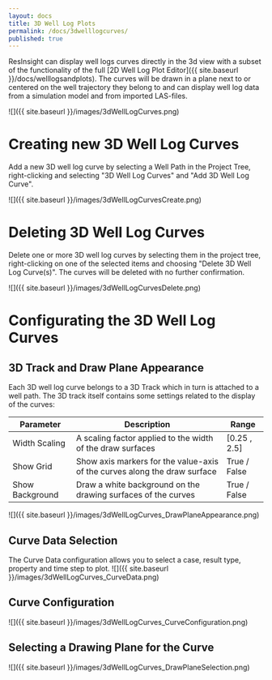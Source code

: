 ```yaml
---
layout: docs
title: 3D Well Log Plots
permalink: /docs/3dwelllogcurves/
published: true
---
```


ResInsight can display well logs curves directly in the 3d view with a subset of the functionality of the full [2D Well Log Plot Editor]({{ site.baseurl }}/docs/welllogsandplots). The curves will be drawn in a plane next to or centered on the well trajectory they belong to and can display well log data from a simulation model and from imported LAS-files.

![]({{ site.baseurl }}/images/3dWellLogCurves.png)

# Creating new 3D Well Log Curves
Add a new 3D well log curve by selecting a Well Path in the Project Tree, right-clicking and selecting "3D Well Log Curves" and "Add 3D Well Log Curve".

![]({{ site.baseurl }}/images/3dWellLogCurvesCreate.png)

# Deleting 3D Well Log Curves
Delete one or more 3D well log curves by selecting them in the project tree, right-clicking on one of the selected items and choosing "Delete 3D Well Log Curve(s)". The curves will be deleted with no further confirmation.

![]({{ site.baseurl }}/images/3dWellLogCurvesDelete.png)

# Configurating the 3D Well Log Curves

## 3D Track and Draw Plane Appearance
Each 3D well log curve belongs to a 3D Track which in turn is attached to a well path. The 3D track itself contains some settings related to the display of the curves:

| Parameter      | Description                                                                | Range        |
|----------------|----------------------------------------------------------------------------|--------------|
| Width Scaling  | A scaling factor applied to the width of the draw surfaces                 | [0.25 , 2.5] | 
| Show Grid      | Show axis markers for the value-axis of the curves along the draw surface  | True / False |
| Show Background| Draw a white background on the drawing surfaces of the curves              | True / False |


![]({{ site.baseurl }}/images/3dWellLogCurves_DrawPlaneAppearance.png)

## Curve Data Selection
The Curve Data configuration allows you to select a case, result type, property and time step to plot.
![]({{ site.baseurl }}/images/3dWellLogCurves_CurveData.png)

## Curve Configuration
![]({{ site.baseurl }}/images/3dWellLogCurves_CurveConfiguration.png)

## Selecting a Drawing Plane for the Curve
![]({{ site.baseurl }}/images/3dWellLogCurves_DrawPlaneSelection.png)
